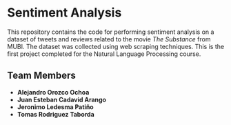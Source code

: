 # Sentiment Analysis

This repository contains the code for performing sentiment analysis on a dataset of tweets and reviews related to the movie *The Substance* from MUBI. The dataset was collected using web scraping techniques. This is the first project completed for the Natural Language Processing course.

## Team Members

- **Alejandro Orozco Ochoa**  
- **Juan Esteban Cadavid Arango**  
- **Jeronimo Ledesma Patiño**  
- **Tomas Rodriguez Taborda**
